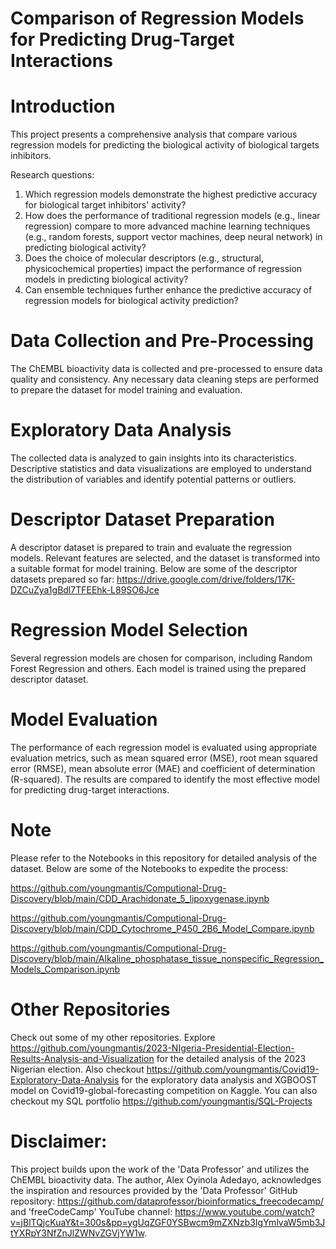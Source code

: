# Comparison of Regression Models for Predicting Drug-Target Interactions
# Introduction
This project presents a comprehensive analysis that compare various regression models for predicting the biological activity of biological targets inhibitors.

Research questions:
1. Which regression models demonstrate the highest predictive accuracy for biological target inhibitors' activity?
2. How does the performance of traditional regression models (e.g., linear regression) compare to more advanced machine learning techniques (e.g., random forests, support vector machines, deep neural network) in predicting biological activity?
3. Does the choice of molecular descriptors (e.g., structural, physicochemical properties) impact the performance of regression models in predicting biological activity?
4. Can ensemble techniques further enhance the predictive accuracy of regression models for biological activity prediction?
# Data Collection and Pre-Processing
The ChEMBL bioactivity data is collected and pre-processed to ensure data quality and consistency. Any necessary data cleaning steps are performed to prepare the dataset for model training and evaluation.
# Exploratory Data Analysis
The collected data is analyzed to gain insights into its characteristics. Descriptive statistics and data visualizations are employed to understand the distribution of variables and identify potential patterns or outliers.
# Descriptor Dataset Preparation
A descriptor dataset is prepared to train and evaluate the regression models. Relevant features are selected, and the dataset is transformed into a suitable format for model training. Below are some of the descriptor datasets prepared so far:
https://drive.google.com/drive/folders/17K-DZCuZya1gBdl7TFEEhk-L89SO6Jce
# Regression Model Selection
Several regression models are chosen for comparison, including Random Forest Regression and others. Each model is trained using the prepared descriptor dataset.
# Model Evaluation
The performance of each regression model is evaluated using appropriate evaluation metrics, such as mean squared error (MSE), root mean squared error (RMSE), mean absolute error (MAE) and coefficient of determination (R-squared). The results are compared to identify the most effective model for predicting drug-target interactions.
# Note
Please refer to the Notebooks in this repository for detailed analysis of the dataset. Below are some of the Notebooks to expedite the process:
  
  https://github.com/youngmantis/Computional-Drug-Discovery/blob/main/CDD_Arachidonate_5_lipoxygenase.ipynb
  
  https://github.com/youngmantis/Computional-Drug-Discovery/blob/main/CDD_Cytochrome_P450_2B6_Model_Compare.ipynb
  
  https://github.com/youngmantis/Computional-Drug-Discovery/blob/main/Alkaline_phosphatase_tissue_nonspecific_Regression_Models_Comparison.ipynb
# Other Repositories
Check out some of my other repositories. Explore https://github.com/youngmantis/2023-NIgeria-Presidential-Election-Results-Analysis-and-Visualization for the detailed analysis of the 2023 Nigerian election. Also checkout https://github.com/youngmantis/Covid19-Exploratory-Data-Analysis for the exploratory data analysis and XGBOOST model on Covid19-global-forecasting competition on Kaggle. You can also checkout my SQL portfolio https://github.com/youngmantis/SQL-Projects
# Disclaimer:
This project builds upon the work of the 'Data Professor' and utilizes the ChEMBL bioactivity data. The author, Alex Oyinola Adedayo, acknowledges the inspiration and resources provided by the 'Data Professor' GitHub repository: https://github.com/dataprofessor/bioinformatics_freecodecamp/ and 'freeCodeCamp' YouTube channel: https://www.youtube.com/watch?v=jBlTQjcKuaY&t=300s&pp=ygUqZGF0YSBwcm9mZXNzb3IgYmlvaW5mb3JtYXRpY3NfZnJlZWNvZGVjYW1w.

